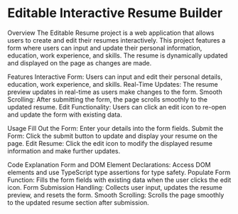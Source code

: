 # Editable Interactive Resume Builder

Overview
The Editable Resume project is a web application that allows users to create and edit their resumes interactively. This project features a form where users can input and update their personal information, education, work experience, and skills. The resume is dynamically updated and displayed on the page as changes are made.

Features
Interactive Form: Users can input and edit their personal details, education, work experience, and skills.
Real-Time Updates: The resume preview updates in real-time as users make changes to the form.
Smooth Scrolling: After submitting the form, the page scrolls smoothly to the updated resume.
Edit Functionality: Users can click an edit icon to re-open and update the form with existing data.

Usage
Fill Out the Form: Enter your details into the form fields.
Submit the Form: Click the submit button to update and display your resume on the page.
Edit Resume: Click the edit icon to modify the displayed resume information and make further updates.


Code Explanation
Form and DOM Element Declarations: Access DOM elements and use TypeScript type assertions for type safety.
Populate Form Function: Fills the form fields with existing data when the user clicks the edit icon.
Form Submission Handling: Collects user input, updates the resume preview, and resets the form.
Smooth Scrolling: Scrolls the page smoothly to the updated resume section after submission.